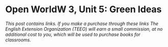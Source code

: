 
# Open WorldW 3, Unit 5: Green Ideas
*This post contains links. If you make a purchase through these links The English Extension Organization (TEEO) will earn a small commission, at no additional cost to you, which will be used to purchase books for classrooms.*

<!--stackedit_data:
eyJoaXN0b3J5IjpbNDk1MTM0MjY0LDg3OTcxMDQyNiwtMTA5Nj
c1MzcwMV19
-->